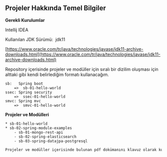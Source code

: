 ## Projeler Hakkında Temel Bilgiler


**Gerekli Kurulumlar**

Intellij IDEA

Kullanılan JDK Sürümü:  jdk11

[https://www.oracle.com/tr/java/technologies/javase/jdk11-archive-downloads.html](https://www.oracle.com/tr/java/technologies/javase/jdk11-archive-downloads.html)


Repository içerisinde projeler ve modüller için sıralı bir dizilim oluşması için alttaki gibi kendi belirlediğim formatı kullanacağım.

```plaintext
sb:   Spring boot
	=>	sb-01-hello-world
ssec: Spring security
	=>	ssec-01-hello-world
smvc: Spring mvc
	=>	smvc-01-hello-world
```


**Projeler ve Modülleri**
```plaintext
* sb-01-hello-world
* sb-02-spring-module-examples
    - sb-01-mongo-rest-api
    - sb-02-spring-elasticsearch
    - sb-03-spring-datajpa-postgresql
```
```sh
Projeler ve modüller içerisinde bulunan pdf dokümanını klavuz olarak kullanabilirsiniz.
```
